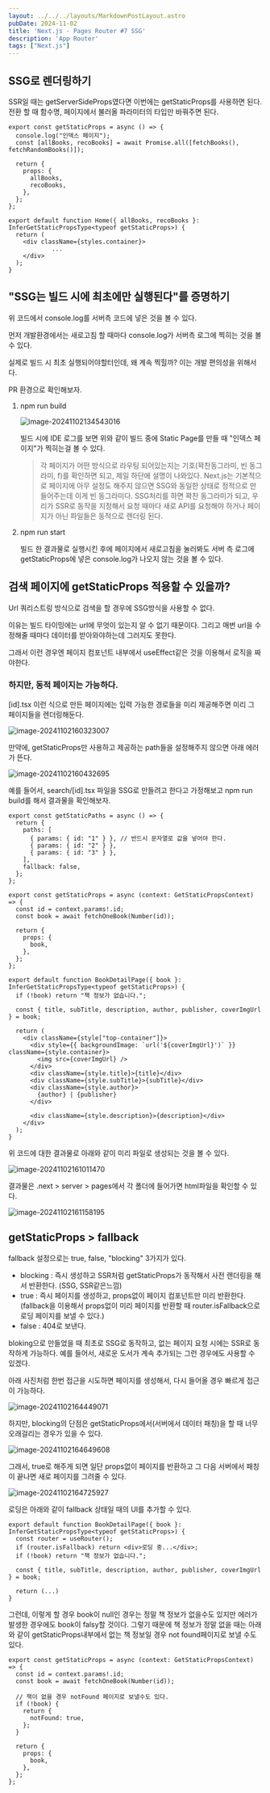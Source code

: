 ```yaml
---
layout: ../../../layouts/MarkdownPostLayout.astro
pubDate: 2024-11-02
title: 'Next.js - Pages Router #7 SSG'
description: 'App Router'
tags: ["Next.js"]
---
```




## SSG로 렌더링하기

SSR일 때는 getServerSideProps였다면 이번에는 getStaticProps를 사용하면 된다.
전환 할 때 함수명, 페이지에서 불러올 파라미터의 타입만 바꿔주면 된다.

```tsx
export const getStaticProps = async () => {
  console.log("인덱스 페이지");
  const [allBooks, recoBooks] = await Promise.all([fetchBooks(), fetchRandomBooks()]);

  return {
    props: {
      allBooks,
      recoBooks,
    },
  };
};

export default function Home({ allBooks, recoBooks }: InferGetStaticPropsType<typeof getStaticProps>) {
  return (
    <div className={styles.container}>
			...
    </div>
  );
}
```



## "SSG는 빌드 시에 최초에만 실행된다"를 증명하기

위 코드에서 console.log를 서버측 코드에 넣은 것을 볼 수 있다.

먼저 개발환경에서는 새로고침 할 때마다 console.log가 서버측 로그에 찍히는 것을 볼 수 있다.

실제로 빌드 시 최초 실행되어야할터인데, 왜 계속 찍힐까? 이는 개발 편의성을 위해서다.

PR 환경으로 확인해보자.

1. npm run build

   ![image-20241102134543016](../images/image-20241102134543016.png)

   빌드 시에 IDE 로그를 보면 위와 같이 빌드 중에 Static Page를 만들 때 "인덱스 페이지"가 찍히는걸 볼 수 있다.

   > 각 페이지가 어떤 방식으로 라우팅 되어있는지는 기호(꽉찬동그라미, 빈 동그라미, f)를 확인하면 되고, 제일 하단에 설명이 나와있다. Next.js는 기본적으로 페이지에 아무 설정도 해주지 않으면 SSG와 동일한 상태로 정적으로 만들어주는데 이게 빈 동그라미다. SSG처리를 하면 꽉찬 동그라미가 되고, 우리가 SSR로 동작을 지정해서 요청 때마다 새로 API를 요청해야 하거나 페이지가 아닌 파일들은 동적으로 렌더링 된다.

2. npm run start

   빌드 한 결과물로 실행시킨 후에 페이지에서 새로고침을 눌러봐도 서버 측 로그에 getStaticProps에 넣은 console.log가 나오지 않는 것을 볼 수 있다.



## 검색 페이지에 getStaticProps 적용할 수 있을까?

Url 쿼리스트링 방식으로 검색을 할 경우에 SSG방식을 사용할 수 없다.

이유는 빌드 타이밍에는 url에 무엇이 있는지 알 수 없기 때문이다. 그리고 매번 url을 수정해줄 때마다 데이터를 받아와야하는데 그러지도 못한다.

그래서 이런 경우엔 페이지 컴포넌트 내부에서 useEffect같은 것을 이용해서 로직을 짜야한다.



### 하지만, 동적 페이지는 가능하다.

[id].tsx 이런 식으로 만든 페이지에는 입력 가능한 경로들을 미리 제공해주면 미리 그 페이지들을 렌더링해둔다.

![image-20241102160323007](../images/image-20241102160323007.png)

만약에, getStaticProps만 사용하고 제공하는 path들을 설정해주지 않으면 아래 에러가 뜬다.

![image-20241102160432695](../images/image-20241102160432695.png)



예를 들어서, search/[id].tsx 파일을 SSG로 만들려고 한다고 가정해보고 npm run build를 해서 결과물을 확인해보자.

```tsx
export const getStaticPaths = async () => {
  return {
    paths: [
      { params: { id: "1" } }, // 반드시 문자열로 값을 넣어야 한다.
      { params: { id: "2" } },
      { params: { id: "3" } },
    ],
    fallback: false,
  };
};

export const getStaticProps = async (context: GetStaticPropsContext) => {
  const id = context.params!.id;
  const book = await fetchOneBook(Number(id));

  return {
    props: {
      book,
    },
  };
};

export default function BookDetailPage({ book }: InferGetStaticPropsType<typeof getStaticProps>) {
  if (!book) return "책 정보가 없습니다.";

  const { title, subTitle, description, author, publisher, coverImgUrl } = book;

  return (
    <div className={style["top-container"]}>
      <div style={{ backgroundImage: `url('${coverImgUrl}')` }} className={style.container}>
        <img src={coverImgUrl} />
      </div>
      <div className={style.title}>{title}</div>
      <div className={style.subTitle}>{subTitle}</div>
      <div className={style.author}>
        {author} | {publisher}
      </div>

      <div className={style.description}>{description}</div>
    </div>
  );
}
```

위 코드에 대한 결과물로 아래와 같이 미리 파일로 생성되는 것을 볼 수 있다.

![image-20241102161011470](../images/image-20241102161011470.png)

결과물은 .next > server > pages에서 각 폴더에 들어가면 html파일을 확인할 수 있다.

![image-20241102161158195](../images/image-20241102161158195.png)



## getStaticProps > fallback

fallback 설정으로는 true, false, "blocking" 3가지가 있다.

- blocking : 즉시 생성하고 SSR처럼 getStaticProps가 동작해서 사전 렌더링을 해서 반환한다. (SSG, SSR같은느낌)
- true : 즉시 페이지를 생성하고, props없이 페이지 컴포넌트만 미리 반환한다. (fallback을 이용해서 props없이 미리 페이지를 반환할 때 router.isFallback으로 로딩 페이지를 보낼 수 있다.)
- false : 404로 보낸다.



bloking으로 만들었을 때 최초로 SSG로 동작하고, 없는 페이지 요청 시에는 SSR로 동작하게 가능하다. 예를 들어서, 새로운 도서가 계속 추가되는 그런 경우에도 사용할 수 있겠다.

아래 사진처럼 한번 접근을 시도하면 페이지를 생성해서, 다시 들어올 경우 빠르게 접근이 가능하다.

![image-20241102164449071](../images/image-20241102164449071.png)



하지만, blocking의 단점은 getStaticProps에서(서버에서 데이터 패칭)을 할 때 너무 오래걸리는 경우가 있을 수 있다.

![image-20241102164649608](../images/image-20241102164649608.png)



그래서, true로 해주게 되면 일단 props없이 페이지를 반환하고 그 다음 서버에서 패칭이 끝나면 새로 페이지를 그려줄 수 있다.

![image-20241102164725927](../images/image-20241102164725927.png)



로딩은 아래와 같이 fallback 상태일 때의 UI를 추가할 수 있다.

```tsx
export default function BookDetailPage({ book }: InferGetStaticPropsType<typeof getStaticProps>) {
  const router = useRouter();
  if (router.isFallback) return <div>로딩 중...</div>;
  if (!book) return "책 정보가 없습니다.";

  const { title, subTitle, description, author, publisher, coverImgUrl } = book;

  return (...)
}
```



그런데, 이렇게 할 경우 book이 null인 경우는 정말 책 정보가 없을수도 있지만 에러가 발생한 경우에도 book이 falsy할 것이다. 그렇기 때문에 책 정보가 정말 없을 때는 아래와 같이 getStaticProps내부에서 없는 책 정보일 경우 not found페이지로 보낼 수도 있다.

```tsx
export const getStaticProps = async (context: GetStaticPropsContext) => {
  const id = context.params!.id;
  const book = await fetchOneBook(Number(id));

  // 책이 없을 경우 notFound 페이지로 보낼수도 있다.
  if (!book) {
    return {
      notFound: true,
    };
  }

  return {
    props: {
      book,
    },
  };
};
```

